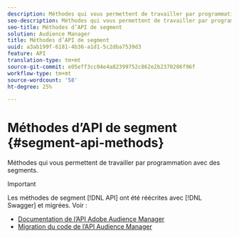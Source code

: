 ```yaml
---
description: Méthodes qui vous permettent de travailler par programmation avec des segments.
seo-description: Méthodes qui vous permettent de travailler par programmation avec des segments.
seo-title: Méthodes d’API de segment
solution: Audience Manager
title: Méthodes d’API de segment
uuid: a3ab199f-6181-4b36-a1d1-5c2dba7539d3
feature: API
translation-type: tm+mt
source-git-commit: e05eff3cc04e4a82399752c862e2b2370286f96f
workflow-type: tm+mt
source-wordcount: '58'
ht-degree: 25%

---
```



# Méthodes d’API de segment {#segment-api-methods}

Méthodes qui vous permettent de travailler par programmation avec des segments.

>[!IMPORTANT]
>
>Les méthodes de segment [!DNL API] ont été réécrites avec [!DNL Swagger] et migrées. Voir :
>
>* [Documentation de l’API Adobe Audience Manager](https://bank.demdex.com/portal/swagger/index.html)
>* [Migration du code de l’API Audience Manager](../../api/api-swagger-migration.md)